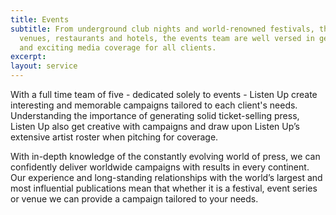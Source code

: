 ```yaml
---
title: Events
subtitle: From underground club nights and world-renowned festivals, through to high-end
  venues, restaurants and hotels, the events team are well versed in generating positive
  and exciting media coverage for all clients.
excerpt: 
layout: service
---
```


With a full time team of five - dedicated solely to events - Listen Up create interesting and memorable campaigns tailored to each client's needs. Understanding the importance of generating solid ticket-selling press, Listen Up also get creative with campaigns and draw upon Listen Up’s extensive artist roster when pitching for coverage.

With in-depth knowledge of the constantly evolving world of press, we can confidently deliver worldwide campaigns with results in every continent. Our experience and long-standing relationships with the world’s largest and most influential publications mean that whether it is a festival, event series or venue we can provide a campaign tailored to your needs.